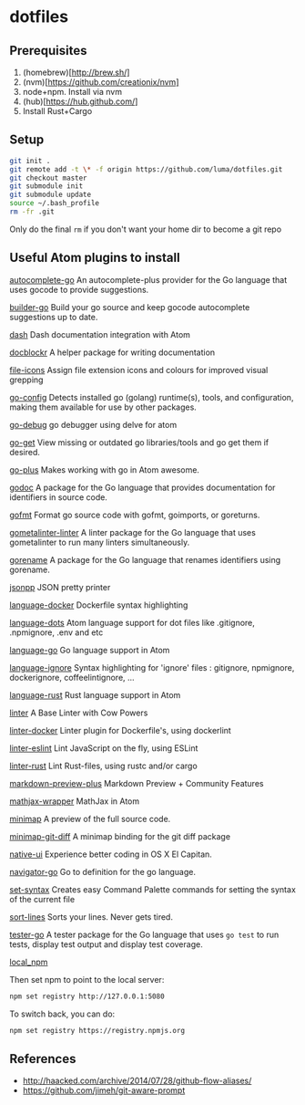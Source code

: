 # dotfiles


## Prerequisites

1. (homebrew)[http://brew.sh/]
2. (nvm)[https://github.com/creationix/nvm]
3. node+npm. Install via nvm
4. (hub)[https://hub.github.com/]
5. Install Rust+Cargo

## Setup

``` bash
git init .
git remote add -t \* -f origin https://github.com/luma/dotfiles.git
git checkout master
git submodule init
git submodule update
source ~/.bash_profile
rm -fr .git
```

Only do the final `rm` if you don't want your home dir to become a git repo


## Useful Atom plugins to install

[autocomplete-go](git+https://github.com/joefitzgerald/autocomplete-go.git)
An autocomplete-plus provider for the Go language that uses gocode to provide suggestions.

[builder-go](git+https://github.com/joefitzgerald/builder-go.git)
Build your go source and keep gocode autocomplete suggestions up to date.

[dash](git+https://github.com/blakeembrey/atom-dash.git)
Dash documentation integration with Atom

[docblockr](git+https://github.com/nikhilkalige/docblockr.git)
A helper package for writing documentation

[file-icons](git+https://github.com/DanBrooker/file-icons.git)
Assign file extension icons and colours for improved visual grepping

[go-config](git+https://github.com/joefitzgerald/go-config.git)
Detects installed go (golang) runtime(s), tools, and configuration, making them available for use by other packages.

[go-debug](git+https://github.com/lloiser/go-debug.git)
go debugger using delve for atom

[go-get](git+https://github.com/joefitzgerald/go-get.git)
View missing or outdated go libraries/tools and go get them if desired.

[go-plus](git+https://github.com/joefitzgerald/go-plus.git)
Makes working with go in Atom awesome.

[godoc](git+https://github.com/zmb3/godoc.git)
A package for the Go language that provides documentation for identifiers in source code.

[gofmt](git+https://github.com/joefitzgerald/gofmt.git)
Format go source code with gofmt, goimports, or goreturns.

[gometalinter-linter](git+https://github.com/joefitzgerald/gometalinter-linter.git)
A linter package for the Go language that uses gometalinter to run many linters simultaneously.

[gorename](git+https://github.com/zmb3/gorename.git)
A package for the Go language that renames identifiers using gorename.

[jsonpp](git+https://github.com/swenson/atom-jsonpp.git)
JSON pretty printer

[language-docker](git+https://github.com/jagregory/language-docker.git)
Dockerfile syntax highlighting

[language-dots](git+https://github.com/MaxGraey/language-dots.git)
Atom language support for dot files like .gitignore, .npmignore, .env and etc

[language-go](git+https://github.com/atom/language-go.git)
Go language support in Atom

[language-ignore](git+https://github.com/ldez/atom-language-ignore.git)
Syntax highlighting for 'ignore' files : gitignore, npmignore, dockerignore, coffeelintignore, ...

[language-rust](git+https://github.com/zargony/atom-language-rust.git)
Rust language support in Atom

[linter](git+https://github.com/atom-community/linter.git)
A Base Linter with Cow Powers

[linter-docker](git+https://github.com/AtomLinter/linter-docker.git)
Linter plugin for Dockerfile's, using dockerlint

[linter-eslint](git+https://github.com/AtomLinter/linter-eslint.git)
Lint JavaScript on the fly, using ESLint

[linter-rust](git+https://github.com/AtomLinter/linter-rust.git)
Lint Rust-files, using rustc and/or cargo

[markdown-preview-plus](git+https://github.com/Galadirith/markdown-preview-plus.git)
Markdown Preview + Community Features

[mathjax-wrapper](git+https://github.com/Galadirith/mathjax-wrapper.git)
MathJax in Atom

[minimap](git+https://github.com/atom-minimap/minimap.git)
A preview of the full source code.

[minimap-git-diff](git+https://github.com/atom-minimap/minimap-git-diff.git)
A minimap binding for the git diff package

[native-ui](git+https://github.com/fv0/native-ui.git)
Experience better coding in OS X El Capitan.

[navigator-go](git+https://github.com/joefitzgerald/navigator-go.git)
Go to definition for the go language.

[set-syntax](git+https://github.com/lee-dohm/set-syntax.git)
Creates easy Command Palette commands for setting the syntax of the current file

[sort-lines](git+https://github.com/atom/sort-lines.git)
Sorts your lines. Never gets tired.

[tester-go](git+https://github.com/joefitzgerald/tester-go.git)
A tester package for the Go language that uses `go test` to run tests, display test output and display test coverage.


[local_npm](https://github.com/nolanlawson/local-npm)

Then set npm to point to the local server:

``` bash
npm set registry http://127.0.0.1:5080
```

To switch back, you can do:
``` bash
npm set registry https://registry.npmjs.org
```



## References

* http://haacked.com/archive/2014/07/28/github-flow-aliases/
* https://github.com/jimeh/git-aware-prompt

